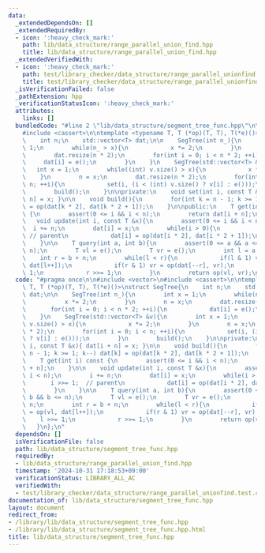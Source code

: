 ```yaml
---
data:
  _extendedDependsOn: []
  _extendedRequiredBy:
  - icon: ':heavy_check_mark:'
    path: lib/data_structure/range_parallel_union_find.hpp
    title: lib/data_structure/range_parallel_union_find.hpp
  _extendedVerifiedWith:
  - icon: ':heavy_check_mark:'
    path: test/library_checker/data_structure/range_parallel_unionfind.test.cpp
    title: test/library_checker/data_structure/range_parallel_unionfind.test.cpp
  _isVerificationFailed: false
  _pathExtension: hpp
  _verificationStatusIcon: ':heavy_check_mark:'
  attributes:
    links: []
  bundledCode: "#line 2 \"lib/data_structure/segment_tree_func.hpp\"\n\n#include <vector>\n\
    #include <cassert>\n\ntemplate <typename T, T (*op)(T, T), T(*e)()>\nstruct SegTree{\n\
    \    int n;\n    std::vector<T> dat;\n\n    SegTree(int n_){\n        int x =\
    \ 1;\n        while(n_ > x){\n            x *= 2;\n        }\n        n = x;\n\
    \        dat.resize(n * 2);\n        for(int i = 0; i < n * 2; ++i){\n       \
    \     dat[i] = e();\n        }\n    }\n    SegTree(std::vector<T> &v){\n     \
    \   int x = 1;\n        while((int) v.size() > x){\n            x *= 2;\n    \
    \    }\n        n = x;\n        dat.resize(n * 2);\n        for(int i = 0; i <\
    \ n; ++i){\n            set(i, (i < (int) v.size() ? v[i] : e()));\n        }\n\
    \        build();\n    }\n\nprivate:\n    void set(int i, const T &x){ dat[i +\
    \ n] = x; }\n\n    void build(){\n        for(int k = n - 1; k >= 1; k--) dat[k]\
    \ = op(dat[k * 2], dat[k * 2 + 1]);\n    }\n\npublic:\n    T get(int i) const\
    \ {\n        assert(0 <= i && i < n);\n        return dat[i + n];\n    }\n\n \
    \   void update(int i, const T &x){\n        assert(0 <= i && i < n);\n      \
    \  i += n;\n        dat[i] = x;\n        while(i > 0){\n            i >>= 1; \
    \ // parent\n            dat[i] = op(dat[i * 2], dat[i * 2 + 1]);\n        }\n\
    \    }\n\n    T query(int a, int b){\n        assert(0 <= a && a <= b && b <=\
    \ n);\n        T vl = e();\n        T vr = e();\n        int l = a + n;\n    \
    \    int r = b + n;\n        while(l < r){\n            if(l & 1) vl = op(vl,\
    \ dat[l++]);\n            if(r & 1) vr = op(dat[--r], vr);\n            l >>=\
    \ 1;\n            r >>= 1;\n        }\n        return op(vl, vr);\n    }\n};\n"
  code: "#pragma once\n\n#include <vector>\n#include <cassert>\n\ntemplate <typename\
    \ T, T (*op)(T, T), T(*e)()>\nstruct SegTree{\n    int n;\n    std::vector<T>\
    \ dat;\n\n    SegTree(int n_){\n        int x = 1;\n        while(n_ > x){\n \
    \           x *= 2;\n        }\n        n = x;\n        dat.resize(n * 2);\n \
    \       for(int i = 0; i < n * 2; ++i){\n            dat[i] = e();\n        }\n\
    \    }\n    SegTree(std::vector<T> &v){\n        int x = 1;\n        while((int)\
    \ v.size() > x){\n            x *= 2;\n        }\n        n = x;\n        dat.resize(n\
    \ * 2);\n        for(int i = 0; i < n; ++i){\n            set(i, (i < (int) v.size()\
    \ ? v[i] : e()));\n        }\n        build();\n    }\n\nprivate:\n    void set(int\
    \ i, const T &x){ dat[i + n] = x; }\n\n    void build(){\n        for(int k =\
    \ n - 1; k >= 1; k--) dat[k] = op(dat[k * 2], dat[k * 2 + 1]);\n    }\n\npublic:\n\
    \    T get(int i) const {\n        assert(0 <= i && i < n);\n        return dat[i\
    \ + n];\n    }\n\n    void update(int i, const T &x){\n        assert(0 <= i &&\
    \ i < n);\n        i += n;\n        dat[i] = x;\n        while(i > 0){\n     \
    \       i >>= 1;  // parent\n            dat[i] = op(dat[i * 2], dat[i * 2 + 1]);\n\
    \        }\n    }\n\n    T query(int a, int b){\n        assert(0 <= a && a <=\
    \ b && b <= n);\n        T vl = e();\n        T vr = e();\n        int l = a +\
    \ n;\n        int r = b + n;\n        while(l < r){\n            if(l & 1) vl\
    \ = op(vl, dat[l++]);\n            if(r & 1) vr = op(dat[--r], vr);\n        \
    \    l >>= 1;\n            r >>= 1;\n        }\n        return op(vl, vr);\n \
    \   }\n};\n"
  dependsOn: []
  isVerificationFile: false
  path: lib/data_structure/segment_tree_func.hpp
  requiredBy:
  - lib/data_structure/range_parallel_union_find.hpp
  timestamp: '2024-10-31 17:18:53+09:00'
  verificationStatus: LIBRARY_ALL_AC
  verifiedWith:
  - test/library_checker/data_structure/range_parallel_unionfind.test.cpp
documentation_of: lib/data_structure/segment_tree_func.hpp
layout: document
redirect_from:
- /library/lib/data_structure/segment_tree_func.hpp
- /library/lib/data_structure/segment_tree_func.hpp.html
title: lib/data_structure/segment_tree_func.hpp
---
```

